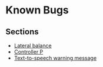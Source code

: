 # Known Bugs

## Sections

- [Lateral balance](lateral-balance.md)
- [Controller P](controller-p.md)
- [Text-to-speech warning message](text-to-speech-warning-message.md)
